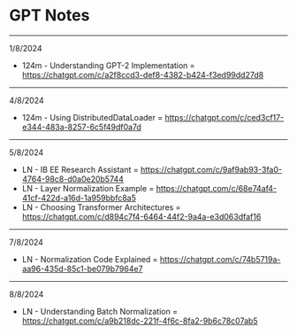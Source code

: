 # GPT Notes
---
1/8/2024
- 124m - Understanding GPT-2 Implementation = https://chatgpt.com/c/a2f8ccd3-def8-4382-b424-f3ed99dd27d8
---
4/8/2024
- 124m - Using DistributedDataLoader = https://chatgpt.com/c/ced3cf17-e344-483a-8257-6c5f49df0a7d
---
5/8/2024
- LN - IB EE Research Assistant = https://chatgpt.com/c/9af9ab93-3fa0-4764-98c8-d0a0e20b5744
- LN - Layer Normalization Example = https://chatgpt.com/c/68e74af4-41cf-422d-a16d-1a959bbfc8a5
- LN - Choosing Transformer Architectures = https://chatgpt.com/c/d894c7f4-6464-44f2-9a4a-e3d063dfaf16
---
7/8/2024
- LN - Normalization Code Explained = https://chatgpt.com/c/74b5719a-aa96-435d-85c1-be079b7964e7
---
8/8/2024
- LN - Understanding Batch Normalization = https://chatgpt.com/c/a9b218dc-221f-4f6c-8fa2-9b6c78c07ab5